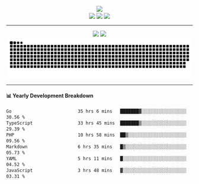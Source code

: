 <p align="center">
  <img src="https://readme-typing-svg.herokuapp.com?font=Fira+Code&pause=1000&color=FF69B4&center=true&vCenter=true&width=435&lines=%F0%9F%8F%B3%EF%B8%8F%E2%80%8D%E2%9A%A7%EF%B8%8F+BaiYi's+GitHub+Profile+%F0%9F%8F%B3%EF%B8%8F%E2%80%8D%E2%9A%A7%EF%B8%8F" />
  <br>
  <a href="https://mtf.wiki/"><img src="https://img.shields.io/static/v1?label=Gender&message=Male-To-Female&color=ff69b4&style=for-the-badge" /></a>
  <a href="https://github.com/WhiteElytra"><img src="https://img.shields.io/github/followers/WhiteElytra?label=github%20followers&logo=github&style=for-the-badge" /></a>
  <a href="https://twitter.com/WhiteElytra"><img src="https://img.shields.io/twitter/follow/WhiteElytra?label=twitter%20%40WhiteElytra&logo=twitter&style=for-the-badge" /></a>
</p>

-----

<p align="center">
  <img src="https://github-readme-stats.vercel.app/api?username=WhiteElytra&count_private=true&show_icons=true&theme=buefy" width="400" />
  <img src="https://streak-stats.demolab.com/?user=WhiteElytra" width="400" />
  <br>
  <img src="https://github.com/WhiteElytra/WhiteElytra/raw/output/github-contribution-grid-snake.svg" />
</p>

-----

#### 📊 Yearly Development Breakdown

<!--START_SECTION:waka-->

```text
Go                         35 hrs 6 mins   ███████▓░░░░░░░░░░░░░░░░░   30.56 %
TypeScript                 33 hrs 45 mins  ███████▒░░░░░░░░░░░░░░░░░   29.39 %
PHP                        10 hrs 58 mins  ██▒░░░░░░░░░░░░░░░░░░░░░░   09.56 %
Markdown                   6 hrs 35 mins   █▒░░░░░░░░░░░░░░░░░░░░░░░   05.73 %
YAML                       5 hrs 11 mins   █░░░░░░░░░░░░░░░░░░░░░░░░   04.52 %
JavaScript                 3 hrs 48 mins   ▓░░░░░░░░░░░░░░░░░░░░░░░░   03.31 %
```

<!--END_SECTION:waka-->
